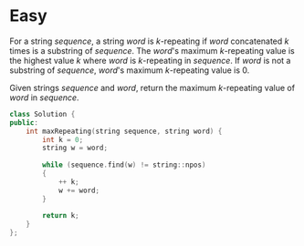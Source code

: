 # Easy

For a string $sequence$, a string $word$ is $k$-repeating if $word$ concatenated $k$ times is a substring of $sequence$. The $word$'s maximum $k$-repeating value is the highest value $k$ where $word$ is $k$-repeating in $sequence$. If $word$ is not a substring of $sequence$, $word$'s maximum $k$-repeating value is $0$.

Given strings $sequence$ and $word$, return the maximum $k$-repeating value of $word$ in $sequence$.

```cpp
class Solution {
public:
    int maxRepeating(string sequence, string word) {
        int k = 0;
        string w = word;
        
        while (sequence.find(w) != string::npos)
        {
            ++ k;
            w += word;
        }
        
        return k;
    }
};
```

